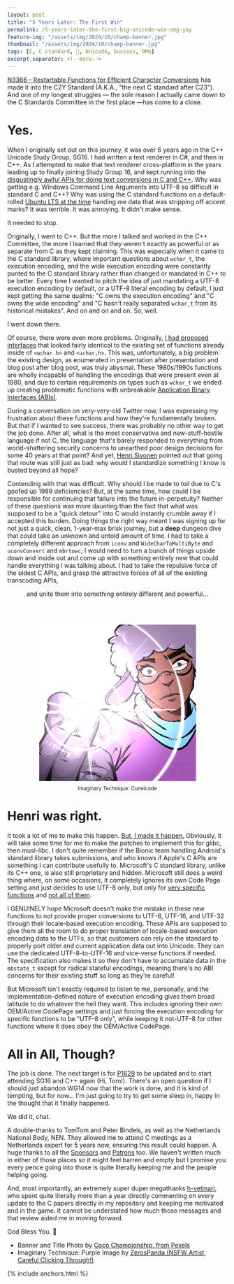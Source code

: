 ```yaml
---
layout: post
title: "5 Years Later: The First Win"
permalink: /5-years-later-the-first-big-unicode-win-omg-yay
feature-img: "/assets/img/2024/10/champ-banner.jpg"
thumbnail: "/assets/img/2024/10/champ-banner.jpg"
tags: [C, C standard, 📜, Unicode, Success, OMG]
excerpt_separator: <!--more-->
---
```


[N3366 - Restartable Functions for Efficient Character Conversions](/_vendor/future_cxx/papers/C%20-%20Restartable%20and%20Non-Restartable%20Character%20Functions%20for%20Efficient%20Conversions.html) has made it into the C2Y Standard (A.K.A., "the next C standard after C23"). And one of my longest struggles — the sole reason I actually came down to the C Standards Committee in the first place —<!--more-->has come to a close.




# Yes.

When I originally set out on this journey, it was over 6 years ago in the C++ Unicode Study Group, SG16. I had written a text renderer in C#, and then in C++. As I attempted to make that text renderer cross-platform in the years leading up to finally joining Study Group 16, and kept running into the [disgustingly awful APIs for doing text conversions in C and C++](/cuneicode-and-the-future-of-text-in-c#part-of-this-post-will-add-to-the-table-from-part-1-talking-abou). Why was getting e.g. Windows Command Line Arguments into UTF-8 so difficult in standard C and C++? Why was using the C standard functions on a default-rolled [Ubuntu LTS at the time](/cuneicode-and-the-future-of-text-in-c#the-first-and-most-glaring-problem-is-what-happens-if-the-execut) handing me data that was stripping off accent marks? It was terrible. It was annoying. It didn't make sense.

It needed to stop.

Originally, I went to C++. But the more I talked and worked in the C++ Committee, the more I learned that they weren't exactly as powerful or as separate from C as they kept claiming. This was especially when it came to the C standard library, where important questions about `wchar_t`, the execution encoding, and the wide execution encoding were constantly punted to the C standard library rather than changed or mandated in C++ to be better. Every time I wanted to pitch the idea of just mandating a UTF-8 execution encoding by default, or a UTF-8 literal encoding by default, I just kept getting the same qualms: "C owns the execution encoding" and "C owns the wide encoding" and "C hasn't really separated `wchar_t` from its historical mistakes". And on and on and on. So, well.

I went down there.

Of course, there were even more problems. Originally, [I had proposed interfaces](https://www.open-std.org/jtc1/sc22/wg14/www/docs/n2431.pdf) that looked fairly identical to the existing set of functions already inside of `<wchar.h>` and `<uchar,h>`. This was, unfortunately, a big problem: the existing design, as enumerated in presentation after presentation and blog post after blog post, was truly abysmal. These 1980s/1990s functions are wholly incapable of handling the encodings that were present even at 1980, and due to certain requirements on types such as `wchar_t` we ended up creating problematic functions with unbreakable [Application Binary Interfaces (ABIs)](/to-save-c-we-must-save-abi-fixing-c-function-abi).

During a conversation on very-very-old Twitter now, I was expressing my frustration about these functions and how they're fundamentally broken. But that if I wanted to see success, there was probably no other way to get the job done. After all, what is the most conservative and new-stuff-hostile language if not C, the language that's barely responded to everything from world-shattering security concerns to unearthed poor design decisions for some 40 years at that point? And yet, [Henri Sivonen](https://hsivonen.fi/) pointed out that going that route was still just as bad: why would I standardize something I know is busted beyond all hope?

Contending with that was difficult. Why should I be made to toil due to C's goofed up 1989 deficiencies? But, at the same time, how could I be responsible for continuing that failure into the future in-perpetuity? Neither of these questions was more daunting than the fact that what was supposed to be a "quick detour" into C would instantly crumble away if I accepted this burden. Doing things the right way meant I was signing up for not just a quick, clean, 1-year-max brisk journey, but a **deep** dungeon dive that could take an unknown and untold amount of time. I had to take a completely different approach from `iconv` and `WideCharToMultiByte` and `uconvConvert` and `mbrtowc`; I would need to turn a bunch of things upside down and inside out and come up with something entirely new that could handle everything I was talking about. I had to take the repulsive force of the oldest C APIs, and grasp the attractive forces of all of the existing transcoding APIs,

<center>and unite them into something entirely different and powerful…</center>

<br/><br/>

<center><img src="/assets/img/zerospanda/Purple.png" alt="An anthropomorphic sheep wearing a purple robe with a blue scarf stares intently and directly at the viewer, pupils solid and without light with the whites of their eyes fully showing. Their hand it extended towards the viewer, with their thumb and pinky extended out while their ring and middle fingers and curled in. The index finger is curled in, but less so and rests on top of the ring and middle finger, triggering the ancient Imaginary Technique. Bright light emits from the meeting point of the index, ring, and middle fingers just above the palm, ready to unleash the Great Energy."/></center>

<center><sub>Imaginary Technique: Cuneicode</sub></center>




# Henri was right.

It took a lot of me to make this happen. [But, I made it happen.](/cuneicode-and-the-future-of-text-in-c#static-conversion-functions-for-c) Obviously, it will take some time for me to make the patches to implement this for glibc, then musl-libc. I don't quite remember if the Bionic team handling Android's standard library takes submissions, and who knows if Apple's C APIs are something I can contribute usefully to. Microsoft's C standard library, unlike its C++ one, is also still proprietary and hidden. Microsoft still does a weird thing where, on some occasions, it completely ignores its own Code Page setting and just decides to use UTF-8 only, but only for [very specific functions](https://learn.microsoft.com/en-us/cpp/c-runtime-library/reference/mbrtoc16-mbrtoc323) and [not all of them](https://learn.microsoft.com/en-us/cpp/c-runtime-library/reference/mbrtowc).

I GENUINELY hope Microsoft doesn't make the mistake in these new functions to not provide proper conversions to UTF-8, UTF-16, and UTF-32 through their locale-based execution encoding. These APIs are supposed to give them all the room to do proper translation of locale-based execution encoding data to the UTFs, so that customers can rely on the standard to properly port older and current application data out into Unicode. They can use the dedicated UTF-8-to-UTF-16 and vice-verse functions if needed. The specification also makes it so they don't have to accumulate data in the `mbstate_t` except for radical stateful encodings, meaning there's no ABI concerns for their existing stuff so long as they're careful!

But Microsoft isn't exactly required to listen to me, personally, and the implementation-defined nature of execution encoding gives them broad latitude to do whatever the hell they want. This includes ignoring their own OEM/Active CodePage settings and just forcing the execution encoding for specific functions to be "UTF-8 only", while keeping it not-UTF-8 for other functions where it does obey the OEM/Active CodePage.




# All in All, Though?

The job is done. The next target is for [P1629](https://wg21.link/p1629) to be updated and to start attending SG16 and C++ again (Hi, Tom!). There's an open question if I should just abandon WG14 now that the work is done, and it is kind of tempting, but for now... I'm just going to try to get some sleep in, happy in the thought that it finally happened.

We did it, chat.

A double-thanks to TomTom and Peter Bindels, as well as the Netherlands National Body, NEN. They allowed me to attend C meetings as a Netherlands expert for 5 years now, ensuring this result could happen. A huge thanks to all the [Sponsors](https://github.com/users/ThePhD/sponsorship) and [Patrons](https://www.patreon.com/Soasis) too. We haven't written much in either of those places so it might feel barren and empty but I promise you every pence going into those is quite literally keeping me and the people helping going.

And, most importantly, an extremely super duper megathanks [h-vetinari](https://github.com/h-vetinari), who spent quite literally more than a year directly commenting on every update to the C papers directly in my repository and keeping me motivated and in the game. It cannot be understated how much those messages and that review aided me in moving forward.

God Bless You. 💚

- Banner and Title Photo by [Coco Championship, from Pexels](https://www.pexels.com/photo/boxing-winner-inside-boxing-ring-598687/)
- Imaginary Technique: Purple Image by [ZerosPanda (NSFW Artist, Careful Clicking Through!)](https://twitter.com/PandaZeros/status/1735018900822049206)

{% include anchors.html %}
